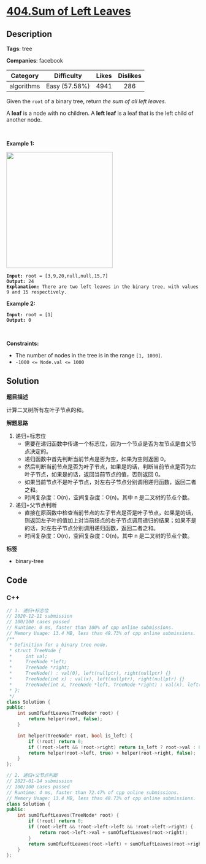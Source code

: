 # [404.Sum of Left Leaves](https://leetcode.com/problems/sum-of-left-leaves/description/)

## Description

**Tags**: tree

**Companies**: facebook

|  Category  |  Difficulty   | Likes | Dislikes |
| :--------: | :-----------: | :---: | :------: |
| algorithms | Easy (57.58%) | 4941  |   286    |

<p>Given the <code>root</code> of a binary tree, return <em>the sum of all left leaves.</em></p>
<p>A <strong>leaf</strong> is a node with no children. A <strong>left leaf</strong> is a leaf that is the left child of another node.</p>
<p>&nbsp;</p>
<p><strong class="example">Example 1:</strong></p>
<img alt="" src="https://assets.leetcode.com/uploads/2021/04/08/leftsum-tree.jpg" style="width: 277px; height: 302px;" />
<pre><code><strong>Input:</strong> root = [3,9,20,null,null,15,7]
<strong>Output:</strong> 24
<strong>Explanation:</strong> There are two left leaves in the binary tree, with values 9 and 15 respectively.</code></pre>
<p><strong class="example">Example 2:</strong></p>
<pre><code><strong>Input:</strong> root = [1]
<strong>Output:</strong> 0</code></pre>
<p>&nbsp;</p>
<p><strong>Constraints:</strong></p>
<ul>
  <li>The number of nodes in the tree is in the range <code>[1, 1000]</code>.</li>
  <li><code>-1000 &lt;= Node.val &lt;= 1000</code></li>
</ul>

## Solution

**题目描述**

计算二叉树所有左叶子节点的和。

**解题思路**

1. 递归+标志位
   - 需要在递归函数中传递一个标志位，因为一个节点是否为左节点是由父节点决定的。
   - 递归函数中首先判断当前节点是否为空，如果为空则返回 0。
   - 然后判断当前节点是否为叶子节点，如果是的话，判断当前节点是否为左叶子节点，如果是的话，返回当前节点的值，否则返回 0。
   - 如果当前节点不是叶子节点，对左右子节点分别调用递归函数，返回二者之和。
   - 时间复杂度：O(n)，空间复杂度：O(n)。其中 n 是二叉树的节点个数。
2. 递归+父节点判断
   - 直接在原函数中检查当前节点的左子节点是否是叶子节点，如果是的话，则返回左子叶的值加上对当前结点的右子节点调用递归的结果；如果不是的话，对左右子节点分别调用递归函数，返回二者之和。
   - 时间复杂度：O(n)，空间复杂度：O(n)。其中 n 是二叉树的节点个数。

**标签**

- binary-tree

<!-- code start -->
## Code

### C++

```cpp
// 1. 递归+标志位
// 2020-12-11 submission
// 100/100 cases passed
// Runtime: 0 ms, faster than 100% of cpp online submissions.
// Memory Usage: 13.4 MB, less than 48.73% of cpp online submissions.
/**
 * Definition for a binary tree node.
 * struct TreeNode {
 *     int val;
 *     TreeNode *left;
 *     TreeNode *right;
 *     TreeNode() : val(0), left(nullptr), right(nullptr) {}
 *     TreeNode(int x) : val(x), left(nullptr), right(nullptr) {}
 *     TreeNode(int x, TreeNode *left, TreeNode *right) : val(x), left(left), right(right) {}
 * };
 */
class Solution {
public:
    int sumOfLeftLeaves(TreeNode* root) {
        return helper(root, false);
    }

    int helper(TreeNode* root, bool is_left) {
        if (!root) return 0;
        if (!root->left && !root->right) return is_left ? root->val : 0;
        return helper(root->left, true) + helper(root->right, false);
    }
};
```

```cpp
// 2. 递归+父节点判断
// 2023-01-14 submission
// 100/100 cases passed
// Runtime: 4 ms, faster than 72.47% of cpp online submissions.
// Memory Usage: 13.4 MB, less than 48.73% of cpp online submissions.
class Solution {
public:
    int sumOfLeftLeaves(TreeNode* root) {
        if (!root) return 0;
        if (root->left && !root->left->left && !root->left->right) {
            return root->left->val + sumOfLeftLeaves(root->right);
        }
        return sumOfLeftLeaves(root->left) + sumOfLeftLeaves(root->right);
    }
};
```

<!-- code end -->
